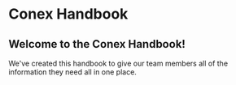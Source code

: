 # Conex Handbook

## Welcome to the Conex Handbook!

We've created this handbook to give our team members all of the information they need all in one place.

